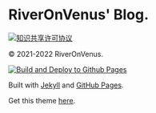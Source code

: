 # RiverOnVenus' Blog.
<a rel="license" href="http://creativecommons.org/licenses/by-nc-sa/4.0/"><img alt="知识共享许可协议" style="border-width:0" src="https://i.creativecommons.org/l/by-nc-sa/4.0/88x31.png" /></a>

© 2021-2022 RiverOnVenus.

[![Build and Deploy to Github Pages](https://github.com/RiverOnVenus/blog/actions/workflows/build-jekyll.yml/badge.svg)](https://github.com/RiverOnVenus/blog/actions/workflows/build-jekyll.yml)

Built with [Jekyll](http://jekyllrb.com) and [GitHub Pages](https://pages.github.com/).

Get this theme [here](https://github.com/starry99/catbook).

